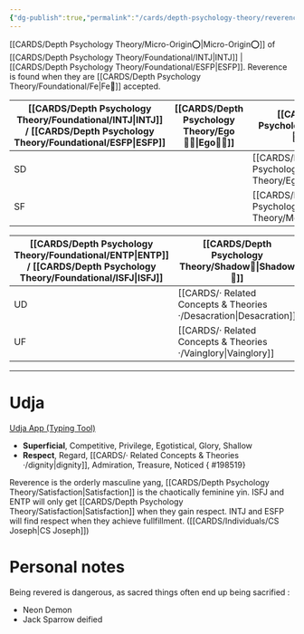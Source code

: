 ```yaml
---
{"dg-publish":true,"permalink":"/cards/depth-psychology-theory/reverence/","created":"2022-12-31T17:40:04.066+01:00","updated":"2023-05-26T20:02:59.394+02:00"}
---
```


[[CARDS/Depth Psychology Theory/Micro-Origin⭕\|Micro-Origin⭕]] of [[CARDS/Depth Psychology Theory/Foundational/INTJ\|INTJ]] | [[CARDS/Depth Psychology Theory/Foundational/ESFP\|ESFP]]. Reverence is found when they are [[CARDS/Depth Psychology Theory/Foundational/Fe\|Fe💉]] accepted. 

| [[CARDS/Depth Psychology Theory/Foundational/INTJ\|INTJ]] / [[CARDS/Depth Psychology Theory/Foundational/ESFP\|ESFP]]     | [[CARDS/Depth Psychology Theory/Ego🙋‍♂️\|Ego🙋‍♂️]] | [[CARDS/Depth Psychology Theory/Sub🤸\|Sub🤸]] |
| --- | -------- | -------------- |
| SD  |          | [[CARDS/Depth Psychology Theory/Egotism\|Egotism]]    |
| SF  |          | [[CARDS/Depth Psychology Theory/Modesty\|Modesty]]    |

| [[CARDS/Depth Psychology Theory/Foundational/ENTP\|ENTP]] / [[CARDS/Depth Psychology Theory/Foundational/ISFJ\|ISFJ]]      | [[CARDS/Depth Psychology Theory/Shadow👤\|Shadow👤]] | [[CARDS/Depth Psychology Theory/Superego👹\|Superego👹]] |
| --- | ---------------- | ------------- |
| UD  | [[CARDS/· Related Concepts & Theories ·/Desacration\|Desacration]]  |               |
| UF  | [[CARDS/· Related Concepts & Theories ·/Vainglory\|Vainglory]]    |               |

---
# Udja 
[Udja App (Typing Tool)](https://www.udja.app/#/)
- **Superficial**, Competitive, Privilege, Egotistical, Glory, Shallow
- **Respect**, Regard, [[CARDS/· Related Concepts & Theories ·/dignity\|dignity]], Admiration, Treasure, Noticed
{ #198519}



<div class="transclusion internal-embed is-loaded"><div class="markdown-embed">



Reverence is the orderly masculine yang, [[CARDS/Depth Psychology Theory/Satisfaction\|Satisfaction]] is the chaotically feminine yin. ISFJ and ENTP will only get [[CARDS/Depth Psychology Theory/Satisfaction\|Satisfaction]] when they gain respect. INTJ and ESFP will find respect when they achieve fullfillment. ([[CARDS/Individuals/CS Joseph\|CS Joseph]]) 

</div></div>

# Personal notes 

Being revered is dangerous, as sacred things often end up being sacrified : 
- Neon Demon 
- Jack Sparrow deified 